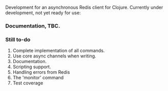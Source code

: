 Development for an asynchronous Redis client for Clojure.  Currently under development, not yet ready for use:

### Documentation, TBC.

### Still to-do

1. Complete implementation of all commands.
2. Use core async channels when writing.
3. Documentation.
4. Scripting support.
5. Handling errors from Redis
6. The 'monitor' command
7. Test coverage
